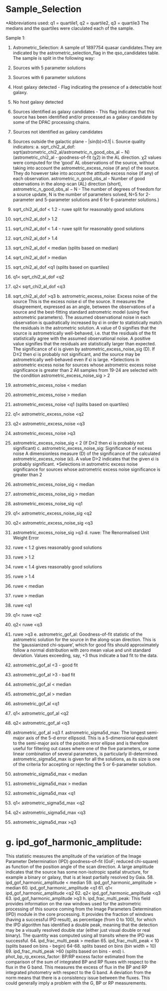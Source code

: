 # Sample_Selection
*Abbreviations used:
q1 = quartile1,
q2 = quartile2,
q3 = quartile3
The medians and the quartiles were claculated each of the sample.

Sample 1: 
1. Astrometric_Selection:
A sample of 1897754 quasar candidates.They are indicated by the astrometric_selection_flag in the qso_candidates table.
The sample is split in the following way:

3. Sources with 5 parameter solutions
4. Sources with 6 parameter solutions
5. Host galaxy detected -  Flag indicating the presence of a detectable host galaxy.
6. No host galaxy detected
7. Sources identified as galaxy candidates - This flag indicates that this source has been identified and/or processed as a galaxy candidate by some of the DPAC processing chains.
8. Sources not identified as galaxy candidates
9. Sources outside the galactic plane - |sin(b)>0.1|
i. Source quality indicators:
a. sqrt_chi2_al_dof:
sqrt(astrometric_chi2_al/astrometric_n_good_obs_al − N)
(astrometric_chi2_al - goodness-of-fit (χ2) in the AL direction.
χ2 values were computed for the ‘good’ AL observations of the source, without taking into account the astrometric_excess_noise (if any) of the source. They do however take into account the attitude excess noise (if any) of each observation. 
astrometric_n_good_obs_al - Number of good observations in the along-scan (AL) direction (short),
astrometric_n_good_obs_al − N - The number of degrees of freedom for a source update,
N is the number of parameters solved, N=5 for 2-parameter and 5-parameter solutions and 6 for 6-parameter solutions.)
10. sqrt_chi2_al_dof < 1.2 - ruwe split for reasonably good solutions
11. sqrt_chi2_al_dof > 1.2 
12. sqrt_chi2_al_dof < 1.4 - ruwe split for reasonably good solutions
13. sqrt_chi2_al_dof > 1.4
14. sqrt_chi2_al_dof < median (splits based on median)
15. sqrt_chi2_al_dof > median
16. sqrt_chi2_al_dof <q1 (splits based on quartiles)
17. q1< sqrt_chi2_al_dof <q2
18. q2< sqrt_chi2_al_dof <q3
19. sqrt_chi2_al_dof >q3
b. astrometric_excess_noise:
Excess noise of the source 
This is the excess noise ϵi of the source. It measures the disagreement, expressed as an angle, between the observations of a source and the best-fitting standard astrometric model (using five astrometric parameters). The assumed observational noise in each observation is quadratically increased by ϵi in order to statistically match the residuals in the astrometric solution. A value of 0 signifies that the source is astrometrically well-behaved, i.e. that the residuals of the fit statistically agree with the assumed observational noise. A positive value signifies that the residuals are statistically larger than expected.
The significance of ϵi is given by astrometric_excess_noise_sig (D). If D≤2 then ϵi is probably not significant, and the source may be astrometrically well-behaved even if ϵi is large.
*Selections in astrometric excess noise for sources whose astrometric excess noise significance is greater than 2
All samples from 19-24 are selected with the condition astrometric_excess_noise_sig > 2 
21. astrometric_excess_noise < median
22. astrometric_excess_noise > median
23. astrometric_excess_noise <q1 (splits based on quartiles)
24. q1< astrometric_excess_noise <q2
25. q2< astrometric_excess_noise <q3
26. astrometric_excess_noise >q3
27. astrometric_excess_noise_sig < 2 (If D≤2 then ϵi is probably not significant)
c. astrometric_excess_noise_sig:
Significance of excess noise
A dimensionless measure (D) of the significance of the calculated astrometric_excess_noise (ϵi). 
A value D>2 indicates that the given ϵi is probably significant.
*Selections in astrometric excess noise significance for sources whose astrometric excess noise significance is greater than 2
28. astrometric_excess_noise_sig < median
29. astrometric_excess_noise_sig > median
30. astrometric_excess_noise_sig <q1
31. q1< astrometric_excess_noise_sig <q2
32. q2< astrometric_excess_noise_sig <q3
33. astrometric_excess_noise_sig >q3
d. ruwe:
The Renormalised Unit Weight Error
34. ruwe < 1.2 gives reasonably good solutions
35. ruwe > 1.2
36. ruwe < 1.4 gives reasonably good solutions
37. ruwe > 1.4
38. ruwe < median
39. ruwe > median
40. ruwe <q1
41. q1< ruwe <q2
42. q2< ruwe <q3
43. ruwe >q3
e. astrometric_gof_al:
Goodness-of-fit statistic of the astrometric solution for the source in the along-scan direction. This is the ‘gaussianized chi-square’, which for good fits should approximately follow a normal distribution with zero mean value and unit standard deviation. Values exceeding, say, +3 thus indicate a bad fit to the data.
44. astrometric_gof_al <3 - good fit
45. astrometric_gof_al >3 - bad fit
46. astrometric_gof_al < median
47. astrometric_gof_al > median
48. astrometric_gof_al <q1
49. q1< astrometric_gof_al <q2
50. q2< astrometric_gof_al <q3
51. astrometric_gof_al >q3
f. astrometric_sigma5d_max:
The longest semi-major axis of the 5-d error ellipsoid.
This is a 5-dimensional equivalent to the semi-major axis of the position error ellipse and is therefore useful for filtering out cases where one of the five parameters, or some linear combination of several parameters, is particularly ill-determined.
astrometric_sigma5d_max is given for all the solutions, as its size is one of the criteria for accepting or rejecting the 5 or 6-parameter solution.
52. astrometric_sigma5d_max < median
53. astrometric_sigma5d_max > median
54. astrometric_sigma5d_max <q1
55. q1< astrometric_sigma5d_max <q2
56. q2< astrometric_sigma5d_max <q3
57. astrometric_sigma5d_max >q3
# g. ipd_gof_harmonic_amplitude:
This statistic measures the amplitude of the variation of the Image Parameter Determination (IPD) goodness–of–fit (GoF; reduced chi-square) as function of the position angle of the scan direction. A large amplitude indicates that the source has some non-isotropic spatial structure, for example a binary or galaxy, that is at least partially resolved by Gaia.
58. ipd_gof_harmonic_amplitude < median
59. ipd_gof_harmonic_amplitude > median
60. ipd_gof_harmonic_amplitude <q1
61. q1< ipd_gof_harmonic_amplitude <q2
62. q2< ipd_gof_harmonic_amplitude <q3
63. ipd_gof_harmonic_amplitude >q3
h. ipd_frac_multi_peak:
This field provides information on the raw windows used for the astrometric processing of this source coming from the Image Parameters Determination (IPD) module in the core processing. It provides the fraction of windows (having a successful IPD result), as percentage (from 0 to 100), for which the IPD algorithm has identified a double peak, meaning that the detection may be a visually resolved double star (either just visual double or real binary). The quantity was computed using all transits where the IPD was successful.
64. ipd_frac_multi_peak > median
65. ipd_frac_multi_peak < 10 (splits based on bins - begin)
64-68. splits based on bins (bin width = 10)
69. ipd_frac_multi_peak >60 (splits based on bins - end)
i. phot_bp_rp_excess_factor:
BP/RP excess factor estimated from the comparison of the sum of integrated BP and RP fluxes with respect to the flux in the G band. This measures the excess of flux in the BP and RP integrated photometry with respect to the G band. A deviation from the norm means that there is a consistency issue between the fluxes. This could generally imply a problem with the G, BP or RP measurements. 

 

 





